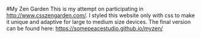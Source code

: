 #My Zen Garden
This is my attempt on participating in http://www.csszengarden.com/. I styled this website only with css to make it unique and adaptive for large to medium size devices.
The final version can be found here: https://somepeacestudio.github.io/myzen/
